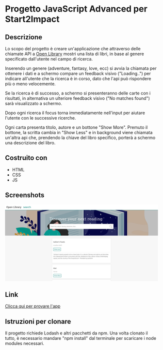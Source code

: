# Progetto JavaScript Advanced per Start2Impact

## Descrizione

Lo scopo del progetto è creare un'applicazione che attraverso delle chiamate API a [Open Library](https://openlibrary.org/developers/api) mostri una lista di libri, in base al genere specificato dall'utente nel campo di ricerca.

Inserendo un genere (adventure, fantasy, love, ecc) si avvia la chiamata per ottenere i dati e a schermo compare un feedback visivo ("Loading..") per indicare all'utente che la ricerca è in corso, dato che l'api può rispondere più o meno velocemente.

Se la ricerca è di successo, a schermo si presenteranno delle carte con i risultati, in alternativa un ulteriore feedback visivo ("No matches found") sarà visualizzato a schermo.

Dopo ogni ricerca il focus torna immediatamente nell'input per aiutare l'utente con le successive ricerche.

Ogni carta presenta titolo, autore e un bottone "Show More". Premuto il bottone, la scritta cambia in "Show Less" e in background viene chiamata un'altra api che, prendendo la chiave del libro specifico, porterà a schermo una descrizione del libro.

## Costruito con

-   HTML
-   CSS
-   JS

## Screenshots

![App screenshot](./src/img/screenshot.png)

## Link

[Clicca qui per provare l'app](https://sparkling-cheesecake-2464a5.netlify.app/)

## Istruzioni per clonare

Il progetto richiede Lodash e altri pacchetti da npm. Una volta clonato il tutto, è necessario mandare "npm install" dal terminale per scaricare i node modules necessari.
